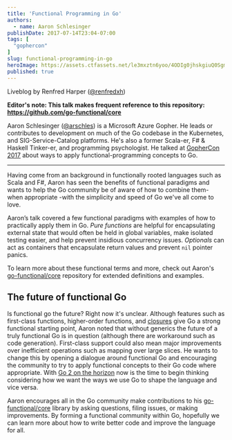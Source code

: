 ```yaml
---
title: 'Functional Programming in Go'
authors:
  - name: Aaron Schlesinger
publishDate: 2017-07-14T23:04-07:00
tags: [
  "gophercon"
]
slug: functional-programming-in-go
heroImage: https://assets.ctfassets.net/le3mxztn6yoo/4ODIg0jhskgiuQ0SgmaMsm/addc509ab1dff98eb6864bcee1740aad/Selection_012.bmp
published: true
---
```



Liveblog by Renfred Harper ([@renfredxh](https://twitter.com/renfredxh))



**Editor's note: This talk makes frequent reference to this repository: https://github.com/go-functional/core**

Aaron Schlesinger ([@arschles](https://twitter.com/arschles)) is a Microsoft Azure Gopher. He leads or contributes to development on much of the Go codebase in the Kubernetes, and SIG-Service-Catalog platforms. He's also a former Scala-er, F# & Haskell Tinker-er, and programming psychologist. He talked at [GopherCon 2017](https://gophercon.com/speakers/21) about ways to apply functional-programming concepts to Go.

---

Having come from an background in functionally rooted languages such as Scala and F#, Aaron has seen the benefits of functional paradigms and wants to help the Go community be of aware of how to combine them- when appropriate -with the simplicity and speed of Go we've all come to love.

Aaron’s talk covered a few functional paradigms with examples of how to practically apply them in Go. _Pure functions_ are helpful for encapsulating external state that would often be held in global variables, make isolated testing easier, and help prevent insidious concurrency issues. _Optionals_ can act as containers that encapsulate return values and prevent `nil` pointer panics.

To learn more about these functional terms and more, check out Aaron's [go-functional/core](https://github.com/go-functional/core) repository for extended definitions and examples.

## The future of functional Go

Is functional go the future? Right now it's unclear. Although features such as first-class functions, higher-order functions, and [closures](https://tour.golang.org/moretypes/25) give Go a strong functional starting point, Aaron noted that without generics the future of a truly functional Go is in question (although there are workaround such as code generation). First-class support could also mean major improvements over inefficient operations such as mapping over large slices. He wants to change this by opening a dialogue around functional Go and encouraging the community to try to apply functional concepts to their Go code where appropriate. With [Go 2 on the horizon](https://about.sourcegraph.com/go/the-future-of-go) now is the time to begin thinking considering how we want the ways we use Go to shape the language and vice versa.

Aaron encourages all in the Go community make contributions to his [go-functional/core](https://github.com/go-functional/core) library by asking questions, filing issues, or making improvements. By forming a functional community within Go, hopefully we can learn more about how to write better code and improve the language for all.
